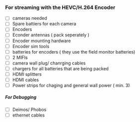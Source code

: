 ###  For streaming with the HEVC/H.264 Encoder
   
- [ ] cameras needed
- [ ] Spare battiers for each camera
- [ ] Encoders
- [ ] Econder antennas ( pack seperately )
- [ ] Encoder mounting hardware
- [ ] Encoder sim tools
- [ ] batteries for encoders ( they use the field monitor batteries) 
- [ ] 2 MIFIs
- [ ] camera wall plug/ chanrging cables
- [ ] chargers for all batteries that are being packed 
- [ ] HDMI splitters
- [ ] HDMI cables 
- [ ] Power strips for chaging and general wall power ( min. 3)

##### For Debugging 
- [ ] Deimos/ Phobos  
- [ ] ethernet cables 
